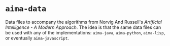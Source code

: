 # `aima-data`
Data files to accompany the algorithms from Norvig And Russell's *Artificial Intelligence - A Modern Approach*. The idea is that the same data files can be used with any of the implementations: `aima-java`, `aima-python`, `aima-lisp`, or eventually `aima-javascript`.

